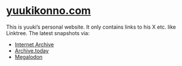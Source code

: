# [yuukikonno.com](https://yuukikonno.com/)

This is yuuki’s personal website.  It only contains links to his X etc. like
Linktree.  The latest snapshots via:

* [Internet Archive](https://web.archive.org/web/20231102035811/https://yuukikonno.com/)
* [Archive.today](https://archive.today/2023.11.02-035814/https://yuukikonno.com/)
* [Megalodon](https://megalodon.jp/2023-1102-1258-15/https://yuukikonno.com:443/)
